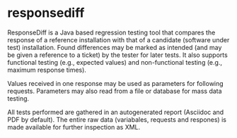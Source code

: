 # responsediff

ResponseDiff is a Java based regression testing tool that compares the response of a reference installation with that of a candidate (software under test) installation.
Found differences may be marked as intended (and may be given a reference to a ticket) by the tester for later tests.
It also supports functional testing (e.g., expected values) and non-functional testing (e.g., maximum response times).

Values received in one response may be used as parameters for following requests. Parameters may also read from a file or database for mass data testing.

All tests performed are gathered in an autogenerated report (Asciidoc and PDF by default). 
The entire raw data (variabales, requests and respones) is made available for further inspection as XML.
